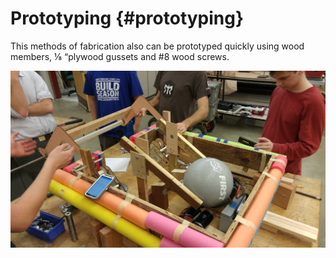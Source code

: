 # Prototyping {#prototyping}

This methods of fabrication also can be prototyped quickly using wood members, ⅛ “plywood gussets and #8 wood screws.

![0125162034.jpg](../assets/0125162034jpg.jpeg)
